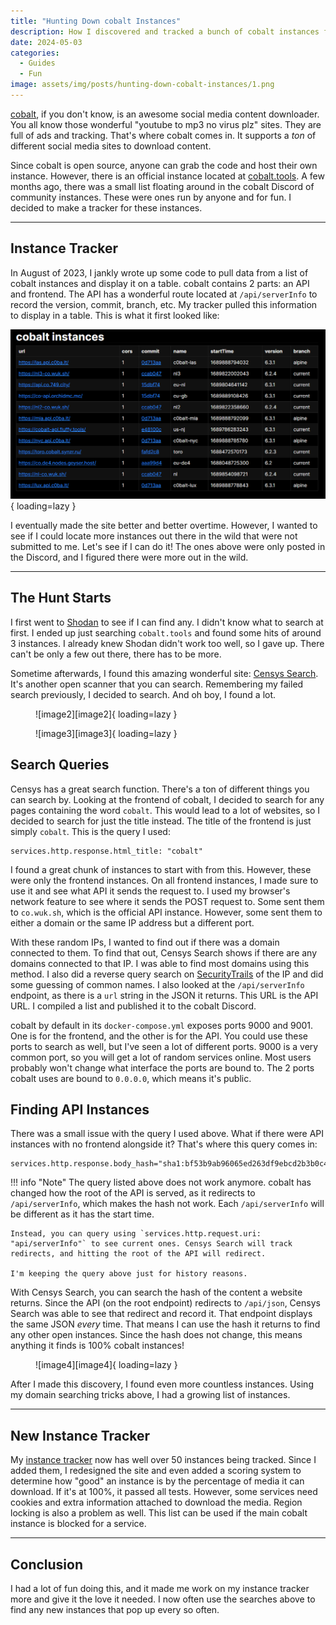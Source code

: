 ```yaml
---
title: "Hunting Down cobalt Instances"
description: How I discovered and tracked a bunch of cobalt instances for fun.
date: 2024-05-03
categories:
  - Guides
  - Fun
image: assets/img/posts/hunting-down-cobalt-instances/1.png
---
```


[cobalt](https://github.com/wukko/cobalt), if you don't know, is an awesome social media content downloader. You all know those wonderful "youtube to mp3 no virus plz" sites. They are full of ads and tracking. That's where cobalt comes in. It supports a _ton_ of different social media sites to download content.

Since cobalt is open source, anyone can grab the code and host their own instance. However, there is an official instance located at [cobalt.tools](https://cobalt.tools). A few months ago, there was a small list floating around in the cobalt Discord of community instances. These were ones run by anyone and for fun. I decided to make a tracker for these instances.

<!-- more -->

---

## Instance Tracker

In August of 2023, I jankly wrote up some code to pull data from a list of cobalt instances and display it on a table. cobalt contains 2 parts: an API and frontend. The API has a wonderful route located at `/api/serverInfo` to record the version, commit, branch, etc. My tracker pulled this information to display in a table. This is what it first looked like:

![image1][image1]{ loading=lazy }

I eventually made the site better and better overtime. However, I wanted to see if I could locate more instances out there in the wild that were not submitted to me. Let's see if I can do it! The ones above were only posted in the Discord, and I figured there were more out in the wild.

---

## The Hunt Starts

I first went to [Shodan](https://www.shodan.io/) to see if I can find any. I didn't know what to search at first. I ended up just searching `cobalt.tools` and found some hits of around 3 instances. I already knew Shodan didn't work too well, so I gave up. There can't be only a few out there, there has to be more.

Sometime afterwards, I found this amazing wonderful site: [Censys Search](https://search.censys.io/). It's another open scanner that you can search. Remembering my failed search previously, I decided to search. And oh boy, I found a lot.

<figure markdown="span">
    ![image2][image2]{ loading=lazy }
</figure>
<figure markdown="span">
    ![image3][image3]{ loading=lazy }
</figure>

## Search Queries

Censys has a great search function. There's a ton of different things you can search by. Looking at the frontend of cobalt, I decided to search for any pages containing the word `cobalt`. This would lead to a lot of websites, so I decided to search for just the title instead. The title of the frontend is just simply `cobalt`. This is the query I used:

```
services.http.response.html_title: "cobalt"
```

I found a great chunk of instances to start with from this. However, these were only the frontend instances. On all frontend instances, I made sure to use it and see what API it sends the request to. I used my browser's network feature to see where it sends the POST request to. Some sent them to `co.wuk.sh`, which is the official API instance. However, some sent them to either a domain or the same IP address but a different port.

With these random IPs, I wanted to find out if there was a domain connected to them. To find that out, Censys Search shows if there are any domains connected to that IP. I was able to find most domains using this method. I also did a reverse query search on [SecurityTrails](https://securitytrails.com/) of the IP and did some guessing of common names. I also looked at the `/api/serverInfo` endpoint, as there is a `url` string in the JSON it returns. This URL is the API URL. I compiled a list and published it to the cobalt Discord.

cobalt by default in its `docker-compose.yml` exposes ports 9000 and 9001. One is for the frontend, and the other is for the API. You could use these ports to search as well, but I've seen a lot of different ports. 9000 is a very common port, so you will get a lot of random services online. Most users probably won't change what interface the ports are bound to. The 2 ports cobalt uses are bound to `0.0.0.0`, which means it's public.

## Finding API Instances

There was a small issue with the query I used above. What if there were API instances with no frontend alongside it? That's where this query comes in:

```
services.http.response.body_hash="sha1:bf53b9ab96065ed263df9ebcd2b3b0c4d88242b5"
```

!!! info "Note"
    The query listed above does not work anymore. cobalt has changed how the root of the API is served, as it redirects to `/api/serverInfo`, which makes the hash not work. Each `/api/serverInfo` will be different as it has the start time.

    Instead, you can query using `services.http.request.uri: "api/serverInfo"` to see current ones. Censys Search will track redirects, and hitting the root of the API will redirect.

    I'm keeping the query above just for history reasons.

With Censys Search, you can search the hash of the content a website returns. Since the API (on the root endpoint) redirects to `/api/json`, Censys Search was able to see that redirect and record it. That endpoint displays the same JSON _every_ time. That means I can use the hash it returns to find any other open instances. Since the hash does not change, this means anything it finds is 100% cobalt instances!

<figure markdown="span">
    ![image4][image4]{ loading=lazy }
</figure>

After I made this discovery, I found even more countless instances. Using my domain searching tricks above, I had a growing list of instances.

---

## New Instance Tracker

My [instance tracker](https://instances.hyper.lol) now has well over 50 instances being tracked. Since I added them, I redesigned the site and even added a scoring system to determine how "good" an instance is by the percentage of media it can download. If it's at 100%, it passed all tests. However, some services need cookies and extra information attached to download the media. Region locking is also a problem as well. This list can be used if the main cobalt instance is blocked for a service.

---

## Conclusion

I had a lot of fun doing this, and it made me work on my instance tracker more and give it the love it needed. I now often use the searches above to find any new instances that pop up every so often.

[image1]: ../../../assets/img/posts/hunting-down-cobalt-instances/1.png "screenshot of a table listing the current cobalt instances I knew"
[image2]: ../../../assets/img/posts/hunting-down-cobalt-instances/2.png "screenshot of discord messages by me, stating I found a bunch of cobalt instances"
[image3]: ../../../assets/img/posts/hunting-down-cobalt-instances/3.png "screenshot of discord messages by me and lostdusty, talking about me finding cobalt instances"
[image4]: ../../../assets/img/posts/hunting-down-cobalt-instances/4.png "screenshot of a table listing the current cobalt instances I knew"